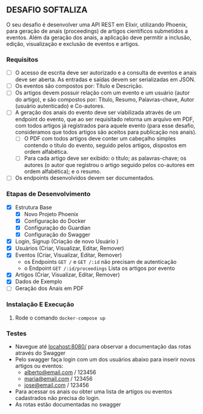 ## DESAFIO SOFTALIZA

O seu desafio é desenvolver uma API REST em Elixir, utilizando Phoenix, para geração de anais (proceedings) de artigos científicos submetidos a eventos. Além da geração dos anais, a aplicação deve permitir a inclusão, edição, visualização e exclusão de eventos e artigos.

### Requisitos

  - [ ] O acesso de escrita deve ser autorizado e a consulta de eventos e anais deve ser aberta. As entradas e saídas devem ser serializadas em JSON.
  - [ ] Os eventos são compostos por: Título e Descrição.
  - [ ] Os artigos devem possuir relação com um evento e um usuário (autor do artigo), e são compostos por: Título, Resumo, Palavras-chave, Autor (usuário autenticado) e Co-autores.
  - [ ] A geração dos anais do evento deve ser viabilizada através de um endpoint do evento, que ao ser requisitado retorna um arquivo em PDF, com todos artigos já registrados para aquele evento (para esse desafio, consideramos que todos artigos são aceitos para publicação nos anais).
    - [ ] O PDF com todos artigos deve conter um cabeçalho simples contendo o título do evento, seguido pelos artigos, dispostos em ordem alfabética. 
    - [ ] Para cada artigo deve ser exibido: o título; as palavras-chave; os autores (o autor que registrou o artigo seguido pelos co-autores em ordem alfabética); e o resumo.
  - [ ] Os endpoints desenvolvidos devem ser documentados.

### Etapas de Desenvolvimento
  - [x] Estrutura Base
    - [x] Novo Projeto Phoenix
    - [x] Configuração do Docker
    - [x] Configuração do Guardian
    - [x] Configuração do Swagger
  - [x] Login, Signup (Criação de novo Usuário )
  - [x] Usuários (Criar, Visualizar, Editar, Remover)
  - [x] Eventos (Criar, Visualizar, Editar, Remover)
      - os Endpoints `GET /` e `GET /:id` não precisam de autenticação 
      - o Endpoint `GET /:id/proceedings` Lista os artigos por evento
  - [x] Artigos (Criar, Visualizar, Editar, Remover)
  - [x] Dados de Exemplo
  - [ ] Geração dos Anais em PDF

### Instalação E Execução

  1. Rode o comando `docker-compose up`

### Testes 

  - Navegue até [locahost:8080/](http://locahost:8080/)  para observar a documentação das rotas através do Swagger
  - Pelo swagger faça login com um dos usuários abaixo para inserir novos artigos ou eventos:
      - alberto@email.com / 123456
      - maria@email.com / 123456
      - jose@email.com / 123456
  - Para acessar os anais ou obter uma lista de artigos ou eventos cadastrados não precisa do login.
  - As rotas estão documentadas no swagger

